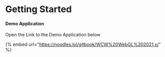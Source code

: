 # Getting Started

#### Demo Application

Open the Link to the Demo Application below

{% embed url="https://noodles.lol/gitbook/WCW%20WebGL%202021.x/" %}



